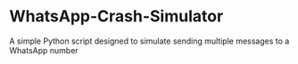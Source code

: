 # WhatsApp-Crash-Simulator
A simple Python script designed to simulate sending multiple messages to a WhatsApp number
